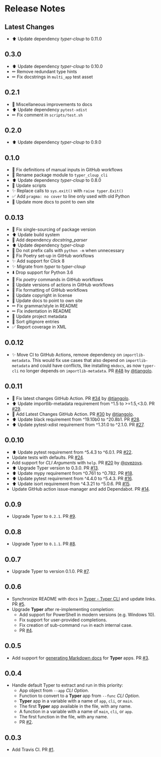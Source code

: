 # Release Notes

## Latest Changes

* ⬆ Update dependency *typer-cloup* to 0.11.0

## 0.3.0

* ⬆ Update dependency *typer-cloup* to 0.10.0
* ✏ Remove redundant type hints
* ✏ Fix docstrings in `multi_app` test asset

## 0.2.1

* 📝 Miscellaneous improvements to docs
* ⬆️ Update dependency `pytest-xdist`
* ✏ Fix comment in `scripts/test.sh`

## 0.2.0

* ⬆ Update dependency *typer-cloup* to 0.9.0

## 0.1.0

* 👷 Fix definitions of manual inputs in GitHub workflows
* 🔧 Rename package module to `typer_cloup_cli`
* ⬆ Update dependency *typer-cloup* to 0.8.0
* 🔧 Update scripts
* ✨ Replace calls to `sys.exit()` with `raise typer.Exit()`
* ✅ Add `pragma: no cover` to line only used with old Python
* 📝 Update more docs to point to own site

## 0.0.13

* 🔧 Fix single-sourcing of package version
* ⬆ Update build system
* 📝 Add dependency *docstring_parser*
* ⬆ Update dependency *typer-cloup*
* 📝 Do not prefix calls with `python -m` when unnecessary
* 🐛 Fix Poetry set-up in GitHub workflows
* ✨ Add support for Click 8
* ✨ Migrate from *typer* to *typer-cloup*
* ⬇️ Drop support for Python 3.6
* 👷 Fix *poetry* commands in GitHub workflows
* 👷 Update versions of actions in GitHub workflows
* 👷 Fix formatting of GitHub workflows
* 📝 Update copyright in license
* 📝 Update docs to point to own site
* ✏ Fix grammar/style in README
* ✏ Fix indentation in README
* 📝 Update project metadata
* 🔧 Sort gitignore entries
* ✅ Report coverage in XML

## 0.0.12

* ✨ Move CI to GitHub Actions, remove dependency on `importlib-metadata`. This would fix use cases that also depend on `importlib-metadata` and could have conflicts, like installing `mkdocs`, as now `typer-cli` no longer depends on `importlib-metadata`. PR [#48](https://github.com/tiangolo/typer-cli/pull/48) by [@tiangolo](https://github.com/tiangolo).

## 0.0.11

* 🐛 Fix latest changes GitHub Action. PR [#34](https://github.com/tiangolo/typer-cli/pull/34) by [@tiangolo](https://github.com/tiangolo).
* ⬆️ Update importlib-metadata requirement from ^1.5 to >=1.5,<3.0. PR [#29](https://github.com/tiangolo/typer-cli/pull/29).
* 👷 Add Latest Changes GitHub Action. PR [#30](https://github.com/tiangolo/typer-cli/pull/30) by [@tiangolo](https://github.com/tiangolo).
* ⬆️ Update black requirement from ^19.10b0 to ^20.8b1. PR [#28](https://github.com/tiangolo/typer-cli/pull/28).
* ⬆️ Update pytest-xdist requirement from ^1.31.0 to ^2.1.0. PR [#27](https://github.com/tiangolo/typer-cli/pull/27).

## 0.0.10

* ⬆️ Update pytest requirement from ^5.4.3 to ^6.0.1. PR [#22](https://github.com/tiangolo/typer-cli/pull/22).
* Update tests with defaults. PR [#24](https://github.com/tiangolo/typer-cli/pull/24).
* Add support for *CLI Arguments* with `help`. PR [#20](https://github.com/tiangolo/typer-cli/pull/20) by [@ovezovs](https://github.com/ovezovs).
* ⬆ Upgrade Typer version to 0.3.0. PR [#13](https://github.com/tiangolo/typer-cli/pull/13).
* ⬆️ Update mypy requirement from ^0.761 to ^0.782. PR [#18](https://github.com/tiangolo/typer-cli/pull/18).
* ⬆️ Update pytest requirement from ^4.4.0 to ^5.4.3. PR [#16](https://github.com/tiangolo/typer-cli/pull/16).
* ⬆️ Update isort requirement from ^4.3.21 to ^5.0.6. PR [#15](https://github.com/tiangolo/typer-cli/pull/15).
* Update GitHub action issue-manager and add Dependabot. PR [#14](https://github.com/tiangolo/typer-cli/pull/14).

## 0.0.9

* Upgrade Typer to `0.2.1`. PR [#9](https://github.com/tiangolo/typer-cli/pull/9).

## 0.0.8

* Upgrade Typer to `0.1.1`. PR [#8](https://github.com/tiangolo/typer-cli/pull/8).

## 0.0.7

* Upgrade Typer to version 0.1.0. PR [#7](https://github.com/tiangolo/typer-cli/pull/7).

## 0.0.6

* Synchronize README with docs in [Typer - Typer CLI](https://typer.tiangolo.com/typer-cli/) and update links. PR [#5](https://github.com/tiangolo/typer-cli/pull/5).
* Upgrade **Typer** after re-implementing completion:
    * Add support for PowerShell in modern versions (e.g. Windows 10).
    * Fix support for user-provided completions.
    * Fix creation of sub-command `run` in each internal case.
    * PR [#4](https://github.com/tiangolo/typer-cli/pull/4).

## 0.0.5

* Add support for [generating Markdown docs](https://github.com/tiangolo/typer-cli#generate-docs) for **Typer** apps. PR [#3](https://github.com/tiangolo/typer-cli/pull/3).

## 0.0.4

* Handle default Typer to extract and run in this priority:
    * App object from `--app` *CLI Option*.
    * Function to convert to a **Typer** app from `--func` *CLI Option*.
    * **Typer** app in a variable with a name of `app`, `cli`, or `main`.
    * The first **Typer** app available in the file, with any name.
    * A function in a variable with a name of `main`, `cli`, or `app`.
    * The first function in the file, with any name.
    * PR [#2](https://github.com/tiangolo/typer-cli/pull/2).

## 0.0.3

* Add Travis CI. PR [#1](https://github.com/tiangolo/typer-cli/pull/1).
